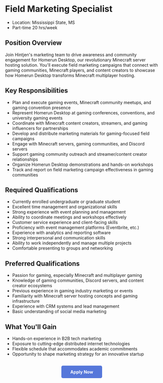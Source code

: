 # Field Marketing Specialist

<ul class="job-info">
    <li> Location: Mississippi State, MS </li>
    <li> Part-time 20 hrs/week</li>
</ul>

## Position Overview

Join Hintjen's marketing team to drive awareness and community engagement for Homerun Desktop, our revolutionary Minecraft server hosting solution. You'll execute field marketing campaigns that connect with gaming communities, Minecraft players, and content creators to showcase how Homerun Desktop transforms Minecraft multiplayer hosting.

## Key Responsibilities

* Plan and execute gaming events, Minecraft community meetups, and gaming convention presence
* Represent Homerun Desktop at gaming conferences, conventions, and university gaming events
* Coordinate with Minecraft content creators, streamers, and gaming influencers for partnerships
* Develop and distribute marketing materials for gaming-focused field campaigns
* Engage with Minecraft servers, gaming communities, and Discord servers
* Support gaming community outreach and streamer/content creator relationships
* Organize Homerun Desktop demonstrations and hands-on workshops
* Track and report on field marketing campaign effectiveness in gaming communities

## Required Qualifications

* Currently enrolled undergraduate or graduate student
* Excellent time management and organizational skills
* Strong experience with event planning and management
* Ability to coordinate meetings and workshops effectively
* Customer service experience and client-facing skills
* Proficiency with event management platforms (Eventbrite, etc.)
* Experience with analytics and reporting software
* Strong interpersonal and communication skills
* Ability to work independently and manage multiple projects
* Comfortable presenting to groups and networking

## Preferred Qualifications

* Passion for gaming, especially Minecraft and multiplayer gaming
* Knowledge of gaming communities, Discord servers, and content creator ecosystems
* Previous experience in gaming industry marketing or events
* Familiarity with Minecraft server hosting concepts and gaming infrastructure
* Experience with CRM systems and lead management
* Basic understanding of social media marketing

## What You'll Gain

* Hands-on experience in B2B tech marketing
* Exposure to cutting-edge distributed internet technologies
* Flexible schedule that accommodates academic commitments
* Opportunity to shape marketing strategy for an innovative startup

 <div style="text-align: center; margin: 30px 0;">
  <a href="https://forms.gle/54pvVXxXGHd64oEk6" target="_blank" style="background-color: #5677da; color: white; padding: 12px 30px; border-radius: 5px; text-decoration: none; font-weight: bold; display: inline-block;">
    Apply Now
  </a>
</div>
